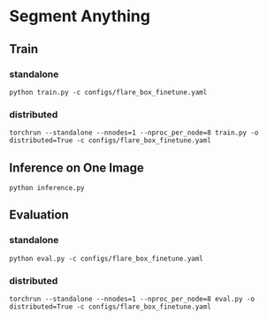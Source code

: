 # Segment Anything

## Train
### standalone
```shell
python train.py -c configs/flare_box_finetune.yaml 
```
### distributed
```shell
torchrun --standalone --nnodes=1 --nproc_per_node=8 train.py -o distributed=True -c configs/flare_box_finetune.yaml 
```

## Inference on One Image
```shell
python inference.py
```

## Evaluation
### standalone
```shell
python eval.py -c configs/flare_box_finetune.yaml 
```
### distributed
```shell
torchrun --standalone --nnodes=1 --nproc_per_node=8 eval.py -o distributed=True -c configs/flare_box_finetune.yaml 
```
